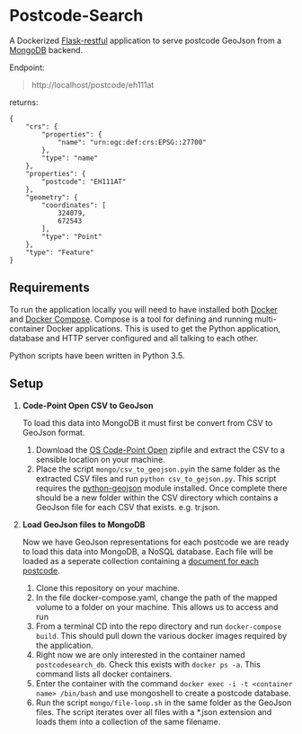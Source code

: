 # Postcode-Search
A Dockerized [Flask-restful](http://flask-restful-cn.readthedocs.io/en/0.3.4/) application to serve postcode GeoJson from a [MongoDB](https://www.mongodb.com/) backend.

Endpoint:

> http://localhost/postcode/eh111at

returns:
```
{
    "crs": {
        "properties": {
            "name": "urn:ogc:def:crs:EPSG::27700"
        },
        "type": "name"
    },
    "properties": {
        "postcode": "EH111AT"
    },
    "geometry": {
        "coordinates": [
            324079,
            672543
        ],
        "type": "Point"
    },
    "type": "Feature"
}
```


## Requirements
To run the application locally you will need to have installed both [Docker](https://docs.docker.com/engine/) and [Docker Compose](https://docs.docker.com/compose/). Compose is a tool for defining and running multi-container Docker applications. This is used to get the Python application, database and HTTP server configured and all talking to each other.

Python scripts have been written in Python 3.5.

## Setup

 1. **Code-Point Open CSV to GeoJson**

	To load this data into MongoDB it must first be convert from CSV to GeoJson format.
	1. Download the [OS Code-Point Open](https://www.ordnancesurvey.co.uk/business-and-government/products/code-point-open.html) zipfile and extract the CSV to a sensible location on your machine.
	2. Place the script `mongo/csv_to_geojson.py`in the same folder as the extracted CSV files and run `python csv_to_gejson.py`. This script requires the [python-geojson](https://github.com/frewsxcv/python-geojson) module installed.
	Once complete there should be a new folder within the CSV directory which contains a GeoJson file for each CSV that exists. e.g. tr.json.


 2. **Load GeoJson files to MongoDB**

	Now we have GeoJson representations for each postcode we are ready to load this data into MongoDB, a NoSQL database. Each file will be loaded as a seperate collection containing a [document for each postcode](http://petermcmillan.com/articles/importing-geojson-data-mongodb).
	1. Clone this repository on your machine.
	2. In the file docker-compose.yaml, change the path of the mapped volume to a folder on your machine. This allows us to access and run 
	3. From a terminal CD into the repo directory and run `docker-compose build`. This should pull down the various docker images required by the application.
	4. Right now we are only interested in the container named `postcodesearch_db`. Check this exists with `docker ps -a`. This command lists all docker containers.
	5. Enter the container with the command `docker exec -i -t <container name> /bin/bash` and use mongoshell to create a postcode database.
	6. Run the script `mongo/file-loop.sh` in the same folder as the GeoJson files. The script iterates over all files with a *.json extension and loads them into a collection of the same filename. 
